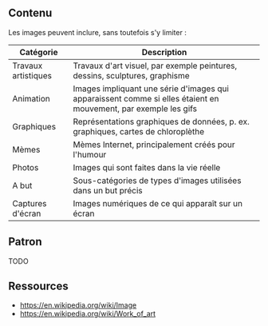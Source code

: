 ## Contenu

Les images peuvent inclure, sans toutefois s'y limiter :

| Catégorie | Description |
|-----------|-------------|
| Travaux artistiques | Travaux d'art visuel, par exemple peintures, dessins, sculptures, graphisme |
| Animation           | Images impliquant une série d'images qui apparaissent comme si elles étaient en mouvement, par exemple les gifs |
| Graphiques          | Représentations graphiques de données, p. ex. graphiques, cartes de chloroplèthe |
| Mèmes               | Mèmes Internet, principalement créés pour l'humour |
| Photos       | Images qui sont faites dans la vie réelle |
| A but | Sous-catégories de types d'images utilisées dans un but précis
| Captures d'écran  | Images numériques de ce qui apparaît sur un écran |

## Patron

TODO

## Ressources

* https://en.wikipedia.org/wiki/Image
* https://en.wikipedia.org/wiki/Work_of_art
